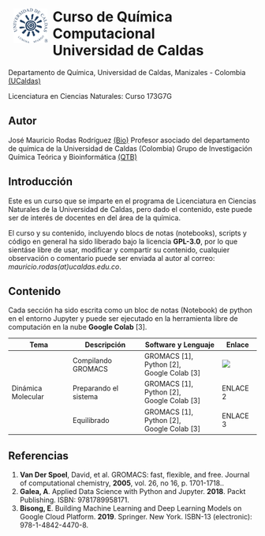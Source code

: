 <div>
    <div style="float: left">
        <img src="images/ucaldas_logo.png" height="70" style="margin:0px 10px"/>
    </div>
    <div>
        <h1>Curso de Química Computacional <br> Universidad de Caldas</h1>
    </div>
</div>

Departamento de Química, Universidad de Caldas, Manizales - Colombia [(UCaldas)](https://www.ucaldas.edu.co/)

Licenciatura en Ciencias Naturales: Curso 173G7G

## Autor

José Mauricio Rodas Rodríguez [(Bio)](https://cienciasexactasynaturales.ucaldas.edu.co/docente/?id=2617)
Profesor asociado del departamento de química de la Universidad de Caldas (Colombia)
Grupo de Investigación Química Teórica y Bioinformática [(QTB)](https://scienti.minciencias.gov.co/gruplac/jsp/visualiza/visualizagr.jsp?nro=00000000016599)

## Introducción

Este es un curso que se imparte en el programa de Licenciatura en Ciencias Naturales de la Universidad de Caldas, pero dado el contenido, este puede ser de interés de docentes en del área de la química.

El curso y su contenido, incluyendo blocs de notas (notebooks), scripts y código en general ha sido liberado bajo la licencia **GPL-3.0**, por lo que sientáse libre de usar, modificar y compartir su contenido, cualquier observación o comentario puede ser enviada al autor al correo: *mauricio.rodas(at)ucaldas.edu.co*.

## Contenido

Cada sección ha sido escrita como un bloc de notas (Notebook) de python en el entorno Jupyter y puede ser ejecutado en la herramienta libre de computación en la nube **Google Colab** [3].

<table class="tg">
<thead>
  <tr>
    <th class="tg-c3ow"><span style="font-weight:bold">Tema</span></th>
    <th class="tg-c3ow"><span style="font-weight:bold">Descripción</span></th>
    <th class="tg-c3ow"><span style="font-weight:bold">Software y Lenguaje</span></th>
    <th class="tg-c3ow"><span style="font-weight:bold">Enlace</span></th>
  </tr>
</thead>
<tbody>
  <tr>
    <td class="tg-c3ow" rowspan="3">Dinámica Molecular</td>
    <td class="tg-0pky">Compilando GROMACS</td>
    <td class="tg-0pky">GROMACS [1], Python [2],</br> Google Colab [3]</td>
    <td class="tg-0pky"><a href="https://colab.research.google.com/github/maurorodas/Quimica_computacional_173G7G/blob/main/notebooks/molecular_dynamics/compilando_gromacs.ipynb" target="_blank"><img src="https://colab.research.google.com/assets/colab-badge.svg"></td>
  </tr>
  <tr>
    <td class="tg-0pky">Preparando el sistema</td>
    <td class="tg-0pky">GROMACS [1], Python [2],</br> Google Colab [3]</td>
    <td class="tg-0pky">ENLACE 2</td>
  </tr>
  <tr>
    <td class="tg-0pky">Equilibrado</td>
    <td class="tg-0pky">GROMACS [1], Python [2],</br> Google Colab [3]</td>
    <td class="tg-0pky">ENLACE 3</td>
  </tr>
</tbody>
</table>

## Referencias

1. **Van Der Spoel**, David, et al. GROMACS: fast, flexible, and free. Journal of computational chemistry, **2005**, vol. 26, no 16, p. 1701-1718..
2. **Galea, A**. Applied Data Science with Python and Jupyter. **2018**. Packt Publishing. ISBN: 9781789958171.
3. **Bisong, E**. Building Machine Learning and Deep Learning Models on Google Cloud Platform. **2019**. Springer. New York. ISBN-13 (electronic): 978-1-4842-4470-8.
